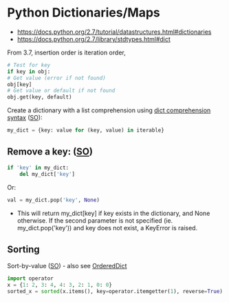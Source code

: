 # Python Dictionaries/Maps

* <https://docs.python.org/2.7/tutorial/datastructures.html#dictionaries>
* <https://docs.python.org/2.7/library/stdtypes.html#dict>

From 3.7, insertion order is iteration order,

```python
# Test for key
if key in obj:
# Get value (error if not found)
obj[key]
# Get value or default if not found
obj.get(key, default)
```

Create a dictionary with a list comprehension using [dict comprehension syntax](https://www.python.org/dev/peps/pep-0274/) ([SO](https://stackoverflow.com/a/1747827/125246)):

```python
my_dict = {key: value for (key, value) in iterable}
```

## Remove a key: ([SO](https://stackoverflow.com/a/11277439/125246))

```python
if 'key' in my_dict:
    del my_dict['key']
```

Or:

```python
val = my_dict.pop('key', None)
```
    
* This will return my_dict[key] if key exists in the dictionary, and None otherwise. If the second parameter is not specified (ie. my_dict.pop('key')) and key does not exist, a KeyError is raised.

## Sorting

Sort-by-value ([SO](https://stackoverflow.com/a/613218/125246)) - also see [OrderedDict](https://docs.python.org/3/library/collections.html#ordereddict-examples-and-recipes)
```python
import operator
x = {1: 2, 3: 4, 4: 3, 2: 1, 0: 0}
sorted_x = sorted(x.items(), key=operator.itemgetter(1), reverse=True)
```

